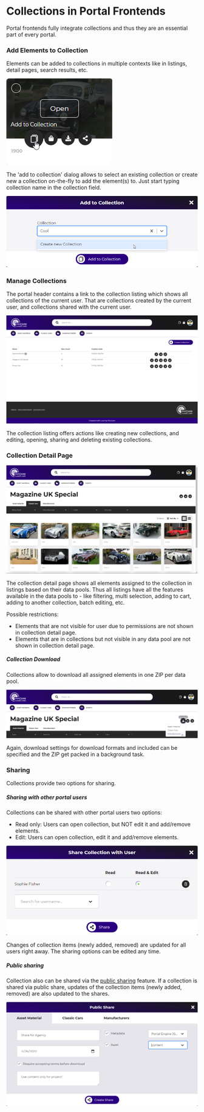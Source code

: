 # Collections in Portal Frontends

Portal frontends fully integrate collections and thus they are an essential part of every portal. 

### Add Elements to Collection

Elements can be added to collections in multiple contexts like in listings, detail pages, search results, etc.

<div class="image-as-lightbox"></div>

![Add To Collection Button](../../../img/user_docs/add-to-collection-button.png)


The 'add to collection' dialog allows to select an existing collection or create new a collection on-the-fly to add
the element(s) to. Just start typing collection name in the collection field. 

<div class="image-as-lightbox"></div>

![Add To Collection](../../../img/user_docs/add-to-collection.png)


### Manage Collections
The portal header contains a link to the collection listing which shows all collections of the current user.
That are collections created by the current user, and collections shared with the current user. 

<div class="image-as-lightbox"></div>

![Collection Listing](../../../img/user_docs/collection-listing.png)

The collection listing offers actions like creating new collections, and editing, opening, sharing and deleting existing
collections. 


### Collection Detail Page

<div class="image-as-lightbox"></div>

![Collection Detail Page](../../../img/user_docs/collection-detail.png)

The collection detail page shows all elements assigned to the collection in listings based on their data pools. 
Thus all listings have all the features available in the data pools to - like filtering, multi selection, adding to 
cart, adding to another collection, batch editing, etc. 

Possible restrictions: 
  - Elements that are not visible for user due to permissions are not shown in collection detail page.
  - Elements that are in collections but not visible in any data pool are not shown in collection detail page.
  
##### Collection Download

Collections allow to download all assigned elements in one ZIP per data pool.

<div class="image-as-lightbox"></div>

![Collection Download](../../../img/user_docs/collection-download.png)

Again, download settings for download formats and included can be specified and the ZIP get packed in a background
task.  

### Sharing

Collections provide two options for sharing. 

##### Sharing with other portal users

Collections can be shared with other portal users two options: 
- Read only: Users can open collection, but NOT edit it and add/remove elements.
- Edit: Users can open collection, edit it and add/remove elements.

<div class="image-as-lightbox"></div>

![Collection Sharing](../../../img/user_docs/collection-sharing.png)

Changes of collection items (newly added, removed) are updated for all users right away. The sharing options can be 
edited any time. 


##### Public sharing
Collection also can be shared via the [public sharing](../21_Public_Sharing.md) feature. If a collection is shared
via public share, updates of the collection items (newly added, removed) are also updated to the shares. 

<div class="image-as-lightbox"></div>

![Collection Public Sharing](../../../img/user_docs/collection-public-sharing.png)
